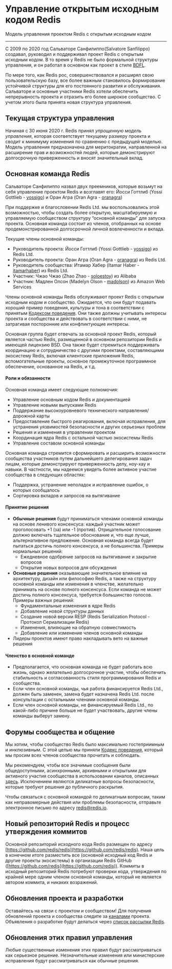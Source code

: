 # Управление открытым исходным кодом Redis

Модель управления проектом Redis с открытым исходным кодом

---

С 2009 по 2020 год Сальваторе Санфилиппо(Salvatore Sanfilippo) создавал, руководил и поддерживал проект Redis с открытым исходным кодом. В то время у Redis не было формальной структуры управления, и он работал в основном как проект в стиле [BDFL](https://en.wikipedia.org/wiki/Benevolent_dictator_for_life).

По мере того, как Redis рос, совершенствовался и расширял свою пользовательскую базу, все более важным становилось формирование устойчивой структуры для его постоянного развития и обслуживания. Сальваторе и основные участники Redis хотели обеспечить непрерывность проекта и отразить его более широкое сообщество. С учетом этого была принята новая структура управления.

## Текущая структура управления

Начиная с 30 июня 2020 г. Redis принял _упрощенную модель управления_, которая соответствует текущему размеру проекта и сводит к минимуму изменения по сравнению с предыдущей моделью. Модель управления предназначена для меритократии, направленной на расширение прав и возможностей людей, которые демонстрируют долгосрочную приверженность и вносят значительный вклад.

## Основная команда Redis

Сальваторе Санфилиппо назвал двух преемников, которые возьмут на себя управление проектом Redis и возглавят его: Йосси Готтлиб (Yossi Gottlieb - [yossigo](https://github.com/yossigo)) и Оран Агра (Oran Agra - [oranagra](https://github.com/oranagra))

При поддержке и благословении Redis Ltd. мы воспользовались этой возможностью, чтобы создать более открытую, масштабируемую и управляемую сообществом структуру “основной команды” для запуска проекта. Основная команда состоит из членов, отобранных на основе продемонстрированной долгосрочной личной вовлеченности и вклада.

Текущие члены основной команды:

* Руководитель проекта: Йосси Готтлиб (Yossi Gottlieb - [yossigo](https://github.com/yossigo)) из Redis Ltd.
* Руководитель проекта: Оран Агра (Oran Agra  - [oranagra](https://github.com/oranagra)) из Redis Ltd.
* Руководитель сообщества: Итамар Хабер (Itamar Haber - [itamarhaber](https://github.com/itamarhaber)) из Redis Ltd.
* Участник: Чжао Чжао (Zhao Zhao - [soloestoy](https://github.com/soloestoy)) из Alibaba
* Участник: Мадлен Олсон (Madelyn Olson - [madolson](https://github.com/madolson)) из Amazon Web Services

Члены основной команды Redis обслуживают проект Redis с открытым исходным кодом и сообщество. Ожидается, что они будут подавать хороший пример поведения, культуры и тона в соответствии с принятым [Кодексом поведения](https://www.contributor-covenant.org/). Они также должны учитывать интересы проекта и сообщества и действовать в соответствии с ними, не затрагивая посторонние или конфликтующие интересы.

Основная группа будет отвечать за основной проект Redis, который является частью Redis, размещенной в основном репозитории Redis и имеющей лицензию BSD. Она также будет стремиться поддерживать координацию и сотрудничество с другими проектами, составляющими экосистему Redis, включая клиентские приложения Redis, вспомогательные проекты, основное промежуточное программное обеспечение, основанное на Redis, и т.д.

#### Роли и обязанности

Основная команда имеет следующие полномочия:

* Управление основным кодом Redis и документацией
* Управление новыми выпусками Redis
* Поддержание высокоуровневого технического направления/дорожной карты
* Предоставление быстрого реагирования, включая исправления, для устранения уязвимостей безопасности и других серьезных проблем
* Решения и изменения в управлении проектом
* Координация ядра Redis с остальной частью экосистемы Redis
* Управление составом основной команды

Основная команда стремится сформировать и расширить возможности сообщества участников путем дальнейшего делегирования задач лицам, которые демонстрируют приверженность делу, ноу-хау и навыки. В частности, мы надеемся увидеть более активное участие сообщества в следующих областях:

* Поддержка, устранение неполадок и исправление ошибок, о которых сообщалось
* Сортировка вкладов и запросов на вытягивание

#### Принятие решения

* **Обычные решения** будут приниматься членами основной команды на основе ленивого консенсуса: каждый участник может проголосовать +1 (за) или -1 (против). Отрицательное голосование должно включать тщательное обоснование и, что еще лучше, альтернативное предложение. Основная команда всегда будет пытаться достичь полного консенсуса, а не большинства. Примеры нормальных решений:
    * Ежедневное одобрение запросов на вытягивание и закрытие вопросов
    * Открытие новых вопросов для обсуждения
* **Основные решения** оказывающие значительное влияние на архитектуру, дизайн или философию Redis, а также на структуру основной команды или изменения в членстве, желательно принимать на основе полного консенсуса. Если команда не может достичь полного консенсуса, требуется большинство голосов. Примеры важных решений:
    * Фундаментальные изменения в ядре Redis
    * Добавление новой структуры данных
    * Создание новой версии RESP (Redis Serialization Protocol - Протокол Сериализации Redis)
    * Изменения, влияющие на обратную совместимость
    * Добавление или изменение членов основной команды
* Лидеры проектов имеют право накладывать вето на важные решения

#### Членство в основной команде

* Предполагается, что основная команда не будет работать всю жизнь, однако желательно долгосрочное участие, чтобы обеспечить стабильность и согласованность стиля программирования Redis и сообщества.
* Если член основной команды, чья работа финансируется Redis Ltd., должен быть заменен, замена будет назначена Redis Ltd. после консультации с остальными членами основной команды.
* Если член основной команды, не финансируемый Redis Ltd., по какой-либо причине больше не будет участвовать, другие члены команды выберут замену.

## Форумы сообщества и общение

Мы хотим, чтобы сообщество Redis было максимально гостеприимным и инклюзивным. С этой целью мы приняли [Кодекс поведения](https://www.contributor-covenant.org/), который мы просим всех членов сообщества прочитать и соблюдать.

Мы рекомендуем, чтобы все значимые сообщения были общедоступными, асинхронными, архивными и открытыми для активного участия сообщества в использовании каналов, описанных [здесь](https://redis.io/community). Исключением являются деликатные вопросы безопасности, которые требуют решения до публичного раскрытия.

Чтобы связаться с основной командой по деликатным вопросам, таким как неправомерные действия или проблемы безопасности, отправьте электронное письмо по адресу [redis@redis.io](mailto:redis@redis.io).

## Новый репозиторий Redis и процесс утверждения коммитов

Основной репозиторий исходного кода Redis размещен по адресу [https://github.com/redis/redis](https://github.com/redis/redis). Наша цель в конечном итоге разместить все (основной исходный код Redis и другие проекты экосистемы) в организации Redis GitHub ([https://github.com/redis](https://github.com/redis)). Коммиты в исходный репозиторий Redis потребуют проверки кода, утверждения по крайней мере одним членом основной команды, который не является автором коммита, и никаких возражений.

## Обновления проекта и разработки

Оставайтесь на связи с проектом и сообществом! Для получения обновлений проекта и сообщества следите за [каналами](https://redis.io/community) проекта. Объявления о разработке будут делаться через [список рассылки Redis](https://groups.google.com/forum/#!forum/redis-db).

## Обновления этих правил управления

Любые существенные изменения этих правил будут рассматриваться как серьезное решение. Незначительные изменения или министерские исправления будут рассматриваться как обычные решения.
